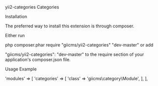 yii2-categories
Categories

Installation

The preferred way to install this extension is through composer.

Either run

php composer.phar require "giicms/yii2-categories" "dev-master"
or add

"giicms/yii2-categories": "dev-master"
to the require section of your application's composer.json file.

Usage Example

 'modules' => [
        'categories' => [
            'class' => 'giicms\category\Module',
        ],
  ],
